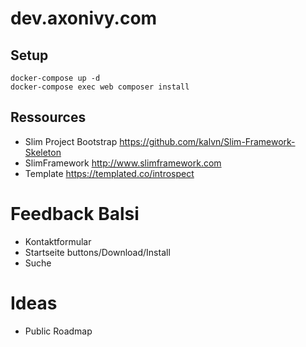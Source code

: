 # dev.axonivy.com

## Setup
	docker-compose up -d
	docker-compose exec web composer install

## Ressources
* Slim Project Bootstrap <https://github.com/kalvn/Slim-Framework-Skeleton>
* SlimFramework <http://www.slimframework.com>
* Template <https://templated.co/introspect>

# Feedback Balsi
* Kontaktformular
* Startseite buttons/Download/Install
* Suche

# Ideas
* Public Roadmap